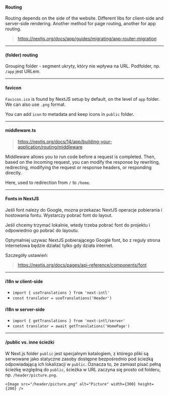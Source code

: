 #### Routing 

Routing depends on the side of the website.
Different libs for client-side and server-side rendering. Another method for page routing, another for app routing.

> https://nextjs.org/docs/app/guides/migrating/app-router-migration

---

#### (folder) routing

Grouping folder - segment ukryty, który nie wpływa na URL.
Podfolder, np. `/app` jest URLem.

---

#### favicon

`Favicon.ico` is found by NextJS setup by default, on the level of `app` folder. We can also use `.png` format.

You can add `icon` to metadata and keep icons in `public` folder.

---

#### middleware.ts

> https://nextjs.org/docs/14/app/building-your-application/routing/middleware

Middleware allows you to run code before a request is completed. Then, based on the incoming request, you can modify the response by rewriting, redirecting, modifying the request or response headers, or responding directly.

Here, used to redirection from `/` to `/home`.

---

#### Fonts in NextJS

Jeśli font nalezy do Google, mozna przekazac NextJS operacje pobierania i hostowania fontu. Wystarczy pobrać font do layout.

Jeśli chcemy trzymać lokalnie, wtedy trzeba pobrać font do projektu i odpowiednio go pobrać do layoutu.

Optymalniej uzywac NextJS pobierającego Google font, bo z reguly strona internetowa będzie działać tylko gdy działa internet.

Szczegóły ustawień:

> https://nextjs.org/docs/pages/api-reference/components/font

---

#### i18n w client-side

- `import { useTranslations } from 'next-intl'`
- `const translator = useTranslations('Header')`

#### i18n w server-side

- `import { getTranslations } from 'next-intl/server'`
- `const translator = await getTranslations('HomePage')`

---

#### /public vs. inne ścieżki

W Next.js folder `public` jest specjalnym katalogiem, z którego pliki są serwowane jako statyczne zasoby dostępne bezpośrednio pod ścieżką odpowiadającą ich lokalizacji w `public`. Oznacza to, że zamiast pisać pełną ścieżkę względną do `public`, ścieżka w URL zaczyna się prosto od folderu, np. `/header/picture.png`.

```<Image src="/header/picture.png" alt="Picture" width={300} height={200} />```